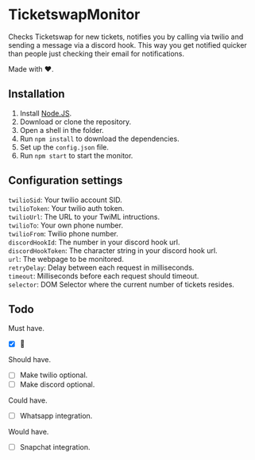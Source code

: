 # TicketswapMonitor

Checks Ticketswap for new tickets, notifies you by calling via twilio and sending a message via a discord hook.
This way you get notified quicker than people just checking their email for notifications.  
  
Made with ❤️.
  
## Installation

1. Install [Node.JS](https://nodejs.org/en/download/).
2. Download or clone the repository.
3. Open a shell in the folder.
4. Run `npm install` to download the dependencies.
5. Set up the `config.json` file.
6. Run `npm start` to start the monitor.

## Configuration settings
`twilioSid`: Your twilio account SID.  
`twilioToken`: Your twilio auth token.  
`twilioUrl`: The URL to your TwiML intructions.   
`twilioTo`: Your own phone number.  
`twilioFrom`: Twilio phone number.  
`discordHookId`: The number in your discord hook url.  
`discordHookToken`: The character string in your discord hook url.  
`url`: The webpage to be monitored.  
`retryDelay`: Delay between each request in milliseconds.  
`timeout`: Milliseconds before each request should timeout.  
`selector`: DOM Selector where the current number of tickets resides.

## Todo

Must have.
- [x] 🔑

Should have.  
- [ ] Make twilio optional.  
- [ ] Make discord optional.  

Could have.  
- [ ] Whatsapp integration.  

Would have.  
- [ ] Snapchat integration.  
